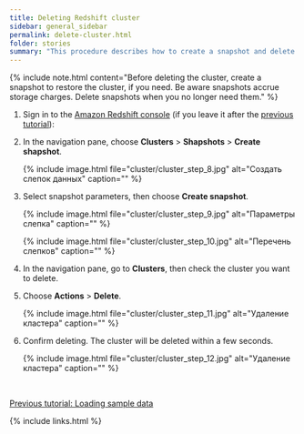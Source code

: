 ```yaml
---
title: Deleting Redshift cluster
sidebar: general_sidebar
permalink: delete-cluster.html
folder: stories
summary: "This procedure describes how to create a snapshot and delete the cluster."
---
```


{% include note.html content="Before deleting the cluster, create a snapshot to restore the cluster, if you need. Be aware snapshots accrue storage charges. Delete snapshots when you no longer need them." %}

1. Sign in to the [Amazon Redshift console](https://console.aws.amazon.com/redshift) (if you leave it after the [previous tutorial](https://techwritex.ru/aws_docs_en/load-data-from-s3.html)):

2. In the navigation pane, choose **Clusters** > **Shapshots** > **Create shapshot**.

    {% include image.html file="cluster/cluster_step_8.jpg" alt="Создать слепок данных" caption="" %}

3. Select snapshot parameters, then choose **Create snapshot**.

    {% include image.html file="cluster/cluster_step_9.jpg" alt="Параметры слепка" caption="" %}

	{% include image.html file="cluster/cluster_step_10.jpg" alt="Перечень слепков" caption="" %}

4. In the navigation pane, go to **Clusters**, then check the cluster you want to delete.

5. Choose **Actions** > **Delete**.

    {% include image.html file="cluster/cluster_step_11.jpg" alt="Удаление кластера" caption="" %}

6. Confirm deleting. The cluster will be deleted within a few seconds.

    {% include image.html file="cluster/cluster_step_12.jpg" alt="Удаление кластера" caption="" %}

    <br />
[Previous tutorial: Loading sample data](https://techwritex.ru/aws_docs_en/load-data-from-s3.html)


{% include links.html %}
